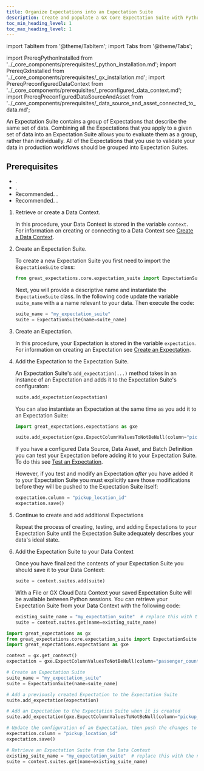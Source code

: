 ```yaml
---
title: Organize Expectations into an Expectation Suite
description: Create and populate a GX Core Expectation Suite with Python.
toc_min_heading_level: 1
toc_max_heading_level: 1
---
```

import TabItem from '@theme/TabItem';
import Tabs from '@theme/Tabs';

import PrereqPythonInstalled from '../_core_components/prerequisites/_python_installation.md';
import PrereqGxInstalled from '../_core_components/prerequisites/_gx_installation.md';
import PrereqPreconfiguredDataContext from '../_core_components/prerequisites/_preconfigured_data_context.md';
import PrereqPreconfiguredDataSourceAndAsset from '../_core_components/prerequisites/_data_source_and_asset_connected_to_data.md';

An Expectation Suite contains a group of Expectations that describe the same set of data.  Combining all the Expectations that you apply to a given set of data into an Expectation Suite allows you to evaluate them as a group, rather than individually.  All of the Expectations that you use to validate your data in production workflows should be grouped into Expectation Suites.

## Prerequisites

- <PrereqPythonInstalled/>.
- <PrereqGxInstalled/>.
- Recommended. <PrereqPreconfiguredDataContext/>.
- Recommended. <PrereqPreconfiguredDataSourceAndAsset/>.


<Tabs>

<TabItem value="procedure" label="Procedure">

1. Retrieve or create a Data Context.

   In this procedure, your Data Context is stored in the variable `context`.  For information on creating or connecting to a Data Context see [Create a Data Context](/core/set_up_a_gx_environment/create_a_data_context.md).

2. Create an Expectation Suite.

   To create a new Expectation Suite you first need to import the `ExpectationSuite` class:

   ```python title="Python input"
   from great_expectations.core.expectation_suite import ExpectationSuite
   ```
   
   Next, you will provide a descriptive name and instantiate the `ExpectationSuite` class.  In the following code update the variable `suite_name` with a a name relevant to your data.  Then execute the code:

   ```python title="Python input"
   suite_name = "my_expectation_suite"
   suite = ExpectationSuite(name=suite_name)
   ```

4. Create an Expectation.

   In this procedure, your Expectation is stored in the variable `expectation`.  For information on creating an Expectation see [Create an Expectation](./create_an_expectation.md).

5. Add the Expectation to the Expectation Suite.

   An Expectation Suite's `add_expectation(...)` method takes in an instance of an Expectation and adds it to the Expectation Suite's configuraton: 

   ```python title="Python input"
   suite.add_expectation(expectation)
   ```
   
   You can also instantiate an Expectation at the same time as you add it to an Expectation Suite:

   ```python title="Python input"
   import great_expectations.expectations as gxe
   
   suite.add_expectation(gxe.ExpectColumnValuesToNotBeNull(column="pickup_datetime"))
   ```

   If you have a configured Data Source, Data Asset, and Batch Definition you can test your Expectation before adding it to your Expectation Suite.  To do this see [Test an Expectation](./test_an_expectation.md).

   However, if you test and modify an Expectation _after_ you have added it to your Expectation Suite you must explicitly save those modifications before they will be pushed to the Expectation Suite itself:

   ```python title="Python input"
   expectation.column = "pickup_location_id"
   expectation.save()
   ```

6. Continue to create and add additional Expectations
   
   Repeat the process of creating, testing, and adding Expectations to your Expectation Suite until the Expectation Suite adequately describes your data's ideal state.

7. Add the Expectation Suite to your Data Context

   Once you have finalized the contents of your Expectation Suite you should save it to your Data Context:  

   ```python title="Python input"
   suite = context.suites.add(suite)
   ```

   With a File or GX Cloud Data Context your saved Expectation Suite will be available between Python sessions.  You can retrieve your Expectation Suite from your Data Context with the following code:

   ```python title="Python input"
   existing_suite_name = "my_expectation_suite"  # replace this with the name of your Expectation Suite
   suite = context.suites.get(name=existing_suite_name)
   ```

</TabItem>

<TabItem value="sample_code" label="Sample code">

```python title="Python input"
import great_expectations as gx
from great_expectations.core.expectation_suite import ExpectationSuite
import great_expectations.expectations as gxe

context = gx.get_context()
expectation = gxe.ExpectColumnValuesToNotBeNull(column="passenger_count")

# Create an Expectation Suite
suite_name = "my_expectation_suite"
suite = ExpectationSuite(name=suite_name)

# Add a previously created Expectation to the Expectation Suite
suite.add_expectation(expectation)

# Add an Expectation to the Expectation Suite when it is created
suite.add_expectation(gxe.ExpectColumnValuesToNotBeNull(column="pickup_datetime"))

# Update the configuration of an Expectation, then push the changes to the Expectation Suite
expectation.column = "pickup_location_id"
expectation.save()

# Retrieve an Expectation Suite from the Data Context
existing_suite_name = "my_expectation_suite"  # replace this with the name of your Expectation Suite
suite = context.suites.get(name=existing_suite_name)
```


</TabItem>

</Tabs>